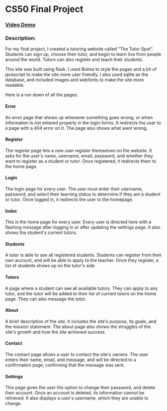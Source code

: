 # CS50 Final Project
### [Video Demo](https://www.youtube.com/watch?v=M2T_En5b-e8)
### Description:
For my final project, I created a tutoring website called "The Tutor Spot". Students can sign up, choose their tutor, and begin to learn live from people around the world. Tutors can also register and teach their students. 

This site was built using flask. I used Bulma to style the pages and a bit of javascript to make the site more user friendly. I also used sqlite as the database, and included images and webfonts to make the site more readable.

Here is a run down of all the pages:

#### Error
An error page that shows up whenever something goes wrong, or when information is not entered properly in the login forms. It redirects the user to a page with a 404 error on it. The page also shows what went wrong.

#### Register
The register page lets a new user register themselves on the website. It asks for the user's name, username, email, password, and whether they want to register as a student or tutor. Once registered, it redirects them to the home page.

#### Login
The login page for every user. The user must enter their username, password, and select their learning status to determine if they are a student or tutor. Once logged in, it redirects the user to the homepage.

#### Index
This is the home page for every user. Every user is directed here with a flashing message after logging in or after updating the settings page. It also shows the student's current tutors.

#### Students
A tutor is able to see all registered students. Students can register from their own account, and will be able to apply to the teacher. Once they register, a list of students shows up on the tutor's side

#### Tutors
A page where a student can see all available tutors. They can apply to any tutor, and the tutor will be added to their list of current tutors on the home page. They can also message the tutor.

#### About
A brief description of the site. It includes the site's purpose, its goals, and the mission statement. The about page also shows the struggles of the site's growth and how the site achieved success.
#### Contact
The contact page allows a user to contact the site's owners. The user enters their name, email, and message, and will be directed to a confirmation page, confirming that the message was sent.

#### Settings
This page gives the user the option to change their password, and delete their account. Once an account is deleted, its information cannot be retrieved. It also displays a user's username, which they are unable to change.